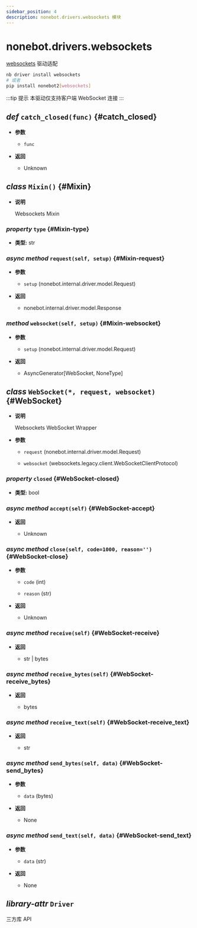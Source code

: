 ```yaml
---
sidebar_position: 4
description: nonebot.drivers.websockets 模块
---
```


# nonebot.drivers.websockets

[websockets](https://websockets.readthedocs.io/) 驱动适配

```bash
nb driver install websockets
# 或者
pip install nonebot2[websockets]
```

:::tip 提示
本驱动仅支持客户端 WebSocket 连接
:::

## _def_ `catch_closed(func)` {#catch_closed}

- **参数**

  - `func`

- **返回**

  - Unknown

## _class_ `Mixin()` {#Mixin}

- **说明**

  Websockets Mixin

### _property_ `type` {#Mixin-type}

- **类型:** str

### _async method_ `request(self, setup)` {#Mixin-request}

- **参数**

  - `setup` (nonebot.internal.driver.model.Request)

- **返回**

  - nonebot.internal.driver.model.Response

### _method_ `websocket(self, setup)` {#Mixin-websocket}

- **参数**

  - `setup` (nonebot.internal.driver.model.Request)

- **返回**

  - AsyncGenerator[WebSocket, NoneType]

## _class_ `WebSocket(*, request, websocket)` {#WebSocket}

- **说明**

  Websockets WebSocket Wrapper

- **参数**

  - `request` (nonebot.internal.driver.model.Request)

  - `websocket` (websockets.legacy.client.WebSocketClientProtocol)

### _property_ `closed` {#WebSocket-closed}

- **类型:** bool

### _async method_ `accept(self)` {#WebSocket-accept}

- **返回**

  - Unknown

### _async method_ `close(self, code=1000, reason='')` {#WebSocket-close}

- **参数**

  - `code` (int)

  - `reason` (str)

- **返回**

  - Unknown

### _async method_ `receive(self)` {#WebSocket-receive}

- **返回**

  - str | bytes

### _async method_ `receive_bytes(self)` {#WebSocket-receive_bytes}

- **返回**

  - bytes

### _async method_ `receive_text(self)` {#WebSocket-receive_text}

- **返回**

  - str

### _async method_ `send_bytes(self, data)` {#WebSocket-send_bytes}

- **参数**

  - `data` (bytes)

- **返回**

  - None

### _async method_ `send_text(self, data)` {#WebSocket-send_text}

- **参数**

  - `data` (str)

- **返回**

  - None

## _library-attr_ `Driver`

三方库 API
